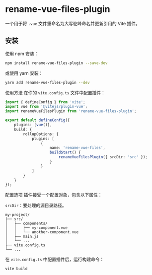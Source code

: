 # rename-vue-files-plugin

一个用于将 `.vue` 文件重命名为大写驼峰命名并更新引用的 Vite 插件。

## 安装

使用 npm 安装：

```bash
npm install rename-vue-files-plugin --save-dev
```

或使用 yarn 安装：

```bash
yarn add rename-vue-files-plugin --dev
```

使用方法
在你的 `vite.config.ts` 文件中配置插件：

```typescript
import { defineConfig } from 'vite';
import vue from '@vitejs/plugin-vue';
import renameVueFilesPlugin from 'rename-vue-files-plugin';

export default defineConfig({
    plugins: [vue()],
    build: {
        rollupOptions: {
            plugins: [
                {
                    name: 'rename-vue-files',
                    buildStart() {
                        renameVueFilesPlugin({ srcDir: 'src' });
                    }
                }
            ]
        }
    }
});
```

配置选项
插件接受一个配置对象，包含以下属性：

`srcDir`：要处理的源目录路径。

```
my-project/
├── src/
│   ├── components/
│   │   ├── my-component.vue
│   │   └── another-component.vue
│   ├── main.js
│   └── ...
├── vite.config.ts
└── ...
```

在 `vite.config.ts` 中配置插件后，运行构建命令：
```bash
vite build
```
